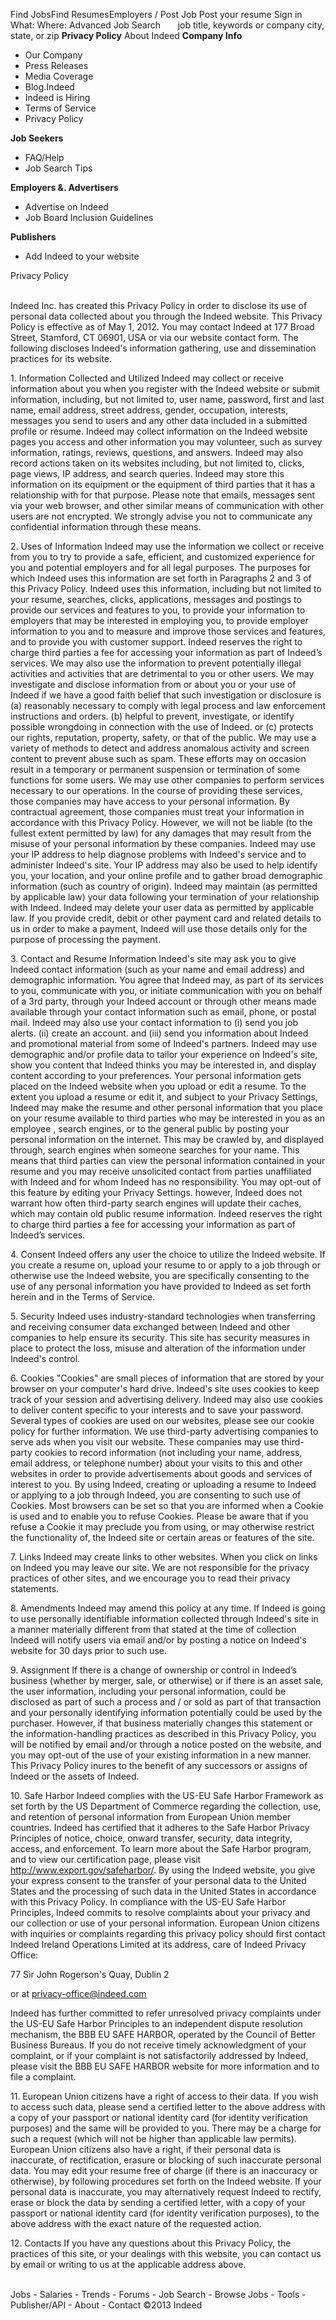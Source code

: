Find JobsFind ResumesEmployers / Post Job Post your resume Sign in What: Where: Advanced Job Search       job title, keywords or company city, state, or zip **Privacy Policy** About Indeed **Company Info**

*   Our Company
*   Press Releases
*   Media Coverage
*   Blog.Indeed
*   Indeed is Hiring
*   Terms of Service
*   Privacy Policy

**Job Seekers**

*   FAQ/Help
*   Job Search Tips

**Employers &. Advertisers**

*   Advertise on Indeed
*   Job Board Inclusion Guidelines

**Publishers**

*   Add Indeed to your website

Privacy Policy  
 

Indeed Inc. has created this Privacy Policy in order to disclose its use of personal data collected about you through the Indeed website. This Privacy Policy is effective as of May 1, 2012. You may contact Indeed at 177 Broad Street, Stamford, CT 06901, USA or via our website contact form. The following discloses Indeed's information gathering, use and dissemination practices for its website.

1\. Information Collected and Utilized Indeed may collect or receive information about you when you register with the Indeed website or submit information, including, but not limited to, user name, password, first and last name, email address, street address, gender, occupation, interests, messages you send to users and any other data included in a submitted profile or resume. Indeed may collect information on the Indeed website pages you access and other information you may volunteer, such as survey information, ratings, reviews, questions, and answers. Indeed may also record actions taken on its websites including, but not limited to, clicks, page views, IP address, and search queries. Indeed may store this information on its equipment or the equipment of third parties that it has a relationship with for that purpose. Please note that emails, messages sent via your web browser, and other similar means of communication with other users are not encrypted. We strongly advise you not to communicate any confidential information through these means.

2\. Uses of Information Indeed may use the information we collect or receive from you to try to provide a safe, efficient, and customized experience for you and potential employers and for all legal purposes. The purposes for which Indeed uses this information are set forth in Paragraphs 2 and 3 of this Privacy Policy. Indeed uses this information, including but not limited to your resume, searches, clicks, applications, messages and postings to provide our services and features to you, to provide your information to employers that may be interested in employing you, to provide employer information to you and to measure and improve those services and features, and to provide you with customer support. Indeed reserves the right to charge third parties a fee for accessing your information as part of Indeed’s services. We may also use the information to prevent potentially illegal activities and activities that are detrimental to you or other users. We may investigate and disclose information from or about you or your use of Indeed if we have a good faith belief that such investigation or disclosure is (a) reasonably necessary to comply with legal process and law enforcement instructions and orders. (b) helpful to prevent, investigate, or identify possible wrongdoing in connection with the use of Indeed. or (c) protects our rights, reputation, property, safety, or that of the public. We may use a variety of methods to detect and address anomalous activity and screen content to prevent abuse such as spam. These efforts may on occasion result in a temporary or permanent suspension or termination of some functions for some users. We may use other companies to perform services necessary to our operations. In the course of providing these services, those companies may have access to your personal information. By contractual agreement, those companies must treat your information in accordance with this Privacy Policy. However, we will not be liable (to the fullest extent permitted by law) for any damages that may result from the misuse of your personal information by these companies. Indeed may use your IP address to help diagnose problems with Indeed's service and to administer Indeed's site. Your IP address may also be used to help identify you, your location, and your online profile and to gather broad demographic information (such as country of origin). Indeed may maintain (as permitted by applicable law) your data following your termination of your relationship with Indeed. Indeed may delete your user data as permitted by applicable law. If you provide credit, debit or other payment card and related details to us in order to make a payment, Indeed will use those details only for the purpose of processing the payment.

3\. Contact and Resume Information Indeed's site may ask you to give Indeed contact information (such as your name and email address) and demographic information. You agree that Indeed may, as part of its services to you, communicate with you, or initiate communication with you on behalf of a 3rd party, through your Indeed account or through other means made available through your contact information such as email, phone, or postal mail. Indeed may also use your contact information to (i) send you job alerts. (ii) create an account. and (iii) send you information about Indeed and promotional material from some of Indeed's partners. Indeed may use demographic and/or profile data to tailor your experience on Indeed's site, show you content that Indeed thinks you may be interested in, and display content according to your preferences. Your personal information gets placed on the Indeed website when you upload or edit a resume. To the extent you upload a resume or edit it, and subject to your Privacy Settings, Indeed may make the resume and other personal information that you place on your resume available to third parties who may be interested in you as an employee , search engines, or to the general public by posting your personal information on the internet. This may be crawled by, and displayed through, search engines when someone searches for your name. This means that third parties can view the personal information contained in your resume and you may receive unsolicited contact from parties unaffiliated with Indeed and for whom Indeed has no responsibility. You may opt-out of this feature by editing your Privacy Settings. however, Indeed does not warrant how often third-party search engines will update their caches, which may contain old public resume information. Indeed reserves the right to charge third parties a fee for accessing your information as part of Indeed’s services.

4\. Consent Indeed offers any user the choice to utilize the Indeed website. If you create a resume on, upload your resume to or apply to a job through or otherwise use the Indeed website, you are specifically consenting to the use of any personal information you have provided to Indeed as set forth herein and in the Terms of Service.

5\. Security Indeed uses industry-standard technologies when transferring and receiving consumer data exchanged between Indeed and other companies to help ensure its security. This site has security measures in place to protect the loss, misuse and alteration of the information under Indeed's control.

6\. Cookies "Cookies" are small pieces of information that are stored by your browser on your computer's hard drive. Indeed's site uses cookies to keep track of your session and advertising delivery. Indeed may also use cookies to deliver content specific to your interests and to save your password. Several types of cookies are used on our websites, please see our cookie policy for further information. We use third-party advertising companies to serve ads when you visit our website. These companies may use third-party cookies to record information (not including your name, address, email address, or telephone number) about your visits to this and other websites in order to provide advertisements about goods and services of interest to you. By using Indeed, creating or uploading a resume to Indeed or applying to a job through Indeed, you are consenting to such use of Cookies. Most browsers can be set so that you are informed when a Cookie is used and to enable you to refuse Cookies. Please be aware that if you refuse a Cookie it may preclude you from using, or may otherwise restrict the functionality of, the Indeed site or certain areas or features of the site.

7\. Links Indeed may create links to other websites. When you click on links on Indeed you may leave our site. We are not responsible for the privacy practices of other sites, and we encourage you to read their privacy statements.

8\. Amendments Indeed may amend this policy at any time. If Indeed is going to use personally identifiable information collected through Indeed's site in a manner materially different from that stated at the time of collection Indeed will notify users via email and/or by posting a notice on Indeed's website for 30 days prior to such use.

9\. Assignment If there is a change of ownership or control in Indeed’s business (whether by merger, sale, or otherwise) or if there is an asset sale, the user information, including your personal information, could be disclosed as part of such a process and / or sold as part of that transaction and your personally identifying information potentially could be used by the purchaser. However, if that business materially changes this statement or the information-handling practices as described in this Privacy Policy, you will be notified by email and/or through a notice posted on the website, and you may opt-out of the use of your existing information in a new manner. This Privacy Policy inures to the benefit of any successors or assigns of Indeed or the assets of Indeed.

10\. Safe Harbor Indeed complies with the US-EU Safe Harbor Framework as set forth by the US Department of Commerce regarding the collection, use, and retention of personal information from European Union member countries. Indeed has certified that it adheres to the Safe Harbor Privacy Principles of notice, choice, onward transfer, security, data integrity, access, and enforcement. To learn more about the Safe Harbor program, and to view our certification page, please visit http://www.export.gov/safeharbor/. By using the Indeed website, you give your express consent to the transfer of your personal data to the United States and the processing of such data in the United States in accordance with this Privacy Policy. In compliance with the US-EU Safe Harbor Principles, Indeed commits to resolve complaints about your privacy and our collection or use of your personal information. European Union citizens with inquiries or complaints regarding this privacy policy should first contact Indeed Ireland Operations Limited at its address, care of Indeed Privacy Office:

77 Sir John Rogerson's Quay, Dublin 2

or at privacy-office@indeed.com

Indeed has further committed to refer unresolved privacy complaints under the US-EU Safe Harbor Principles to an independent dispute resolution mechanism, the BBB EU SAFE HARBOR, operated by the Council of Better Business Bureaus. If you do not receive timely acknowledgment of your complaint, or if your complaint is not satisfactorily addressed by Indeed, please visit the BBB EU SAFE HARBOR website for more information and to file a complaint.

11\. European Union citizens have a right of access to their data. If you wish to access such data, please send a certified letter to the above address with a copy of your passport or national identity card (for identity verification purposes) and the same will be provided to you. There may be a charge for such a request (which will not be higher than applicable law permits). European Union citizens also have a right, if their personal data is inaccurate, of rectification, erasure or blocking of such inaccurate personal data. You may edit your resume free of charge (if there is an inaccuracy or otherwise), by following procedures set forth on the Indeed website. If your personal data is inaccurate, you may alternatively request Indeed to rectify, erase or block the data by sending a certified letter, with a copy of your passport or national identity card (for identity verification purposes), to the above address with the exact nature of the requested action.

12\. Contacts If you have any questions about this Privacy Policy, the practices of this site, or your dealings with this website, you can contact us by email or writing to us at the applicable address above.

   
Jobs - Salaries - Trends - Forums - Job Search - Browse Jobs - Tools - Publisher/API - About - Contact ©2013 Indeed